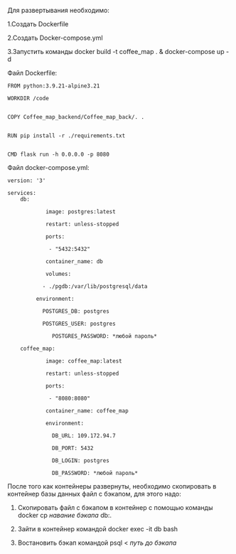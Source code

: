Для развертывания необходимо:
  
 1.Создать Dockerfile
  
 2.Создать Docker-compose.yml
  
 3.Запустить команды docker build -t coffee_map . & docker-compose up -d

Файл Dockerfile:

	FROM python:3.9.21-alpine3.21

	WORKDIR /code


	COPY Coffee_map_backend/Coffee_map_back/. .


	RUN pip install -r ./requirements.txt


	CMD flask run -h 0.0.0.0 -p 8080

Файл docker-compose.yml:

	version: '3'

	services:
  		db:
  
    			image: postgres:latest
    
    			restart: unless-stopped
    
    			ports:
    
     			 - "5432:5432"
    
    			container_name: db
    
    			volumes:
    
   			   - ./pgdb:/var/lib/postgresql/data
    
   			 environment:
    
   			   POSTGRES_DB: postgres
      
   			   POSTGRES_USER: postgres
   			   
    			  POSTGRES_PASSWORD: *любой пароль*
  
  		coffee_map:
  
    			image: coffee_map:latest
    
    			restart: unless-stopped
    
    			ports:
    
     			 - "8080:8080"
    
    			container_name: coffee_map
    
    			environment:
    
    			  DB_URL: 109.172.94.7
      
    			  DB_PORT: 5432
      
     			  DB_LOGIN: postgres
      
      			  DB_PASSWORD: *любой пароль*
После того как контейнеры развернуты, необходимо скопировать в контейнер базы данных файл с бэкапом, для этого надо:

 1. Скопировать файл с бэкапом в контейнер с помощью команды docker cp *навание бэкапа* db:.

 2. Зайти в контейнер командой docker exec -it db bash

 3. Востановить бэкап командой psql < *путь до бэкапа*

